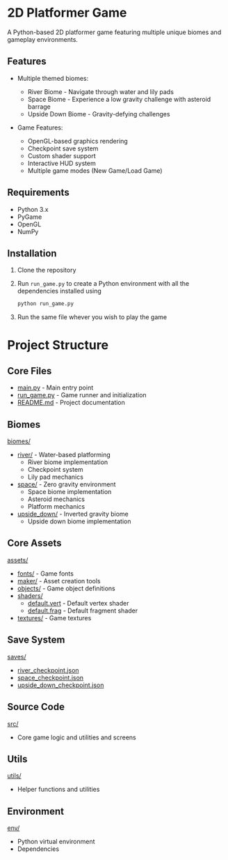 # 2D Platformer Game

A Python-based 2D platformer game featuring multiple unique biomes and gameplay environments.

## Features

- Multiple themed biomes:

  - River Biome - Navigate through water and lily pads
  - Space Biome - Experience a low gravity challenge with asteroid barrage
  - Upside Down Biome - Gravity-defying challenges
- Game Features:

  - OpenGL-based graphics rendering
  - Checkpoint save system
  - Custom shader support
  - Interactive HUD system
  - Multiple game modes (New Game/Load Game)

## Requirements

- Python 3.x
- PyGame
- OpenGL
- NumPy

## Installation

1. Clone the repository
2. Run `run_game.py` to create a Python environment with all the dependencies installed using

   ```bash
   python run_game.py
   ```
3. Run the same file whever you wish to play the game

# Project Structure

## Core Files

- [main.py](main.py) - Main entry point
- [run_game.py](run_game.py) - Game runner and initialization
- [README.md](README.md) - Project documentation

## Biomes

[biomes/](biomes/)

- [river/](biomes/river/) - Water-based platforming
  - River biome implementation
  - Checkpoint system
  - Lily pad mechanics
- [space/](biomes/space/) - Zero gravity environment
  - Space biome implementation
  - Asteroid mechanics
  - Platform mechanics
- [upside_down/](biomes/upside_down/) - Inverted gravity biome
  - Upside down biome implementation

## Core Assets

[assets/](assets/)

- [fonts/](assets/fonts/) - Game fonts
- [maker/](assets/maker/) - Asset creation tools
- [objects/](assets/objects/) - Game object definitions
- [shaders/](assets/shaders/)
  - [default.vert](assets/shaders/default.vert) - Default vertex shader
  - [default.frag](assets/shaders/default.frag) - Default fragment shader
- [textures/](assets/textures/) - Game textures

## Save System

[saves/](saves/)

- [river_checkpoint.json](saves/river_checkpoint.json)
- [space_checkpoint.json](saves/space_checkpoint.json)
- [upside_down_checkpoint.json](saves/upside_down_checkpoint.json)

## Source Code

[src/](src/)

- Core game logic and utilities and screens

## Utils

[utils/](utils/)

- Helper functions and utilities

## Environment

[env/](env/)

- Python virtual environment
- Dependencies
